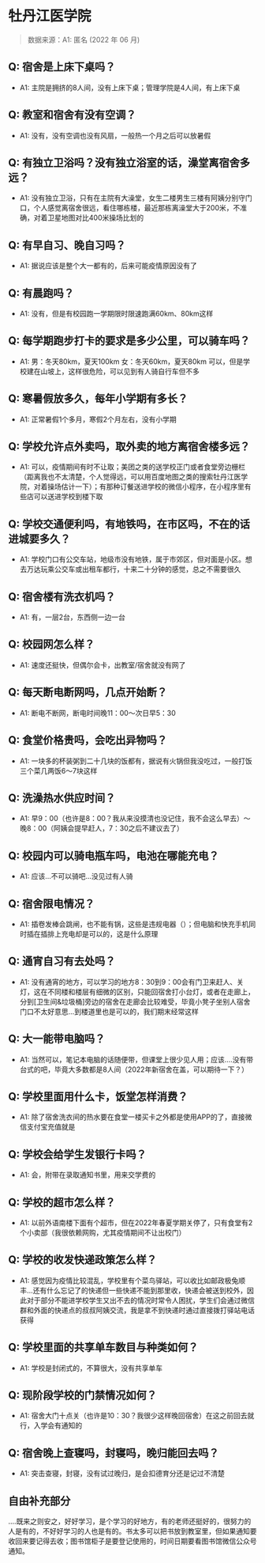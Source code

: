 # 牡丹江医学院

> 数据来源：A1: 匿名 (2022 年 06 月)

## Q: 宿舍是上床下桌吗？

- A1: 主院是拥挤的8人间，没有上床下桌；管理学院是4人间，有上床下桌

## Q: 教室和宿舍有没有空调？

- A1: 没有，没有空调也没有风扇，一般热一个月之后可以放暑假

## Q: 有独立卫浴吗？没有独立浴室的话，澡堂离宿舍多远？

- A1: 没有独立卫浴，只有在主院有大澡堂，女生二楼男生三楼有阿姨分别守门口，个人感觉离宿舍很远，看住哪栋楼，最近那栋离澡堂大于200米，不准确，对着卫星地图对比400米操场比划的

## Q: 有早自习、晚自习吗？

- A1: 据说应该是整个大一都有的，后来可能疫情原因没有了

## Q: 有晨跑吗？

- A1: 没有，但是有校园跑一学期限时限速跑满60km、80km这样

## Q: 每学期跑步打卡的要求是多少公里，可以骑车吗？

- A1: 男：冬天80km，夏天100km
女：冬天60km，夏天80km
可以，但是学校建在山坡上，这样很危险，可以见到有人骑自行车但不多

## Q: 寒暑假放多久，每年小学期有多长？

- A1: 正常暑假1个多月，寒假2个月左右，没有小学期

## Q: 学校允许点外卖吗，取外卖的地方离宿舍楼多远？

- A1: 可以，疫情期间有时不让取；美团之类的送学校正门或者食堂旁边栅栏（距离我也不太清楚，个人觉得远，可以用百度地图之类的搜索牡丹江医学院，对着操场估计一下）；有那种订餐送进学校的微信小程序，在小程序里有些店可以送进学校到楼下取

## Q: 学校交通便利吗，有地铁吗，在市区吗，不在的话进城要多久？

- A1: 学校门口有公交车站，地级市没有地铁，属于市郊区，但对面是小区。想去万达玩乘公交车或出租车都行，十来二十分钟的感觉，总之不需要很久

## Q: 宿舍楼有洗衣机吗？

- A1: 有，一层2台，东西侧一边一台

## Q: 校园网怎么样？

- A1: 速度还挺快，但偶尔会卡，出教室/宿舍就没有网了

## Q: 每天断电断网吗，几点开始断？

- A1: 断电不断网，断电时间晚11：00～次日早5：30

## Q: 食堂价格贵吗，会吃出异物吗？

- A1: 一块多的杯装粥到二十几块的饭都有，据说有火锅但我没吃过，一般打饭三个菜几两饭6～7块这样

## Q: 洗澡热水供应时间？

- A1: 早9：00（也许是8：00？我从来没摸清也没记住，我不会这么早去）～晚8：00（阿姨会提早赶人，7：30之后不建议去了）

## Q: 校园内可以骑电瓶车吗，电池在哪能充电？

- A1: 应该...不可以骑吧...没见过有人骑

## Q: 宿舍限电情况？

- A1: 插卷发棒会跳闸，也不能有锅，这些是违规电器（）；但电脑和快充手机同时插在插排上充电却是可以的，这是什么原理

## Q: 通宵自习有去处吗？

- A1: 没有通宵的地方，可以学习的地方8：30到9：00会有门卫来赶人、关灯，这在不同楼和楼层有细微的区别，只能回宿舍打小台灯，或者在走廊上，分到[卫生间&垃圾桶]旁边的宿舍在走廊会比较难受，毕竟小凳子坐别人宿舍门口不太好意思...到楼道里也是可以的，我们期末经常这样

## Q: 大一能带电脑吗？

- A1: 当然可以，笔记本电脑的话随便带，但课堂上很少见人用；应该....没有带台式的吧，毕竟大多数都是8人间（2022年新宿舍在盖，可以期待一下？）

## Q: 学校里面用什么卡，饭堂怎样消费？

- A1: 除了宿舍洗衣间的热水要在食堂一楼买卡之外都是使用APP的了，直接微信支付宝充值就是

## Q: 学校会给学生发银行卡吗？

- A1: 会，附带在录取通知书里，用来交学费的

## Q: 学校的超市怎么样？

- A1: 以前外语南楼下面有个超市，但在2022年春夏学期关停了，只有食堂有2个小卖部（我很依赖网购，尤其疫情期间不让出校门）

## Q: 学校的收发快递政策怎么样？

- A1: 感觉因为疫情比较混乱，学校里有个菜鸟驿站，可以收比如邮政极兔顺丰...还有什么忘记了的快递但一些快递不能到那里收，快递会被送到校外，因此对于部分不能进学校学生又出不去的情况时常令人困扰，学生们会通过微信群和外面的快递点的叔叔阿姨交流，我是拿不到快递时通过直接拨打驿站电话获得

## Q: 学校里面的共享单车数目与种类如何？

- A1: 学校是封闭式的，不算很大，没有共享单车

## Q: 现阶段学校的门禁情况如何？

- A1: 宿舍大门十点关（也许是10：30？我很少这样晚回宿舍）在这之前回去就行，入学会有通知的

## Q: 宿舍晚上查寝吗，封寝吗，晚归能回去吗？

- A1: 突击查寝，封寝，没有试过晚归，是会扣德育分还是记过不清楚

## 自由补充部分

....既来之则安之，好好学习，是个学习的好地方，有的老师还挺好的，很努力的人是有的，不好好学习的人也是有的。书太多可以把书放到教室里，但如果通知要收回来要记得去收；图书馆柜子是要登记使用的，时间日期要看图书馆微信公众号通知。